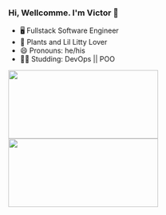 ### Hi, Wellcomme. I'm Victor 👋
- 🖥 Fullstack Software Engineer
- 🌱 Plants and Lil Litty Lover
- 😄 Pronouns: he/his
- ✍🏾 Studding: DevOps || POO


<a href="https://www.adamalston.com/"><img width="300px" height="137px" src="https://github-readme-stats.vercel.app/api?username=VictorWillBS&&theme=synthwave" /><!-- wi*quL3fcV --><img width="300px" height="137px" src="https://github-readme-stats.vercel.app/api/top-langs/?username=VictorWillBS&theme=synthwave" /></a>
<!--
**VictorWillBS/VictorWillBS** is a ✨ _special_ ✨ repository because its `README.md` (this file) appears on your GitHub profile.

Here are some ideas to get you started:

- 🔭 I’m currently working on ...
- 🌱 I’m currently learning ...
- 👯 I’m looking to collaborate on ...
- 🤔 I’m looking for help with ...
- 💬 Ask me about ...
- 📫 How to reach me: ...
- 😄 Pronouns: 
- ⚡ Fun fact: ...
-->
